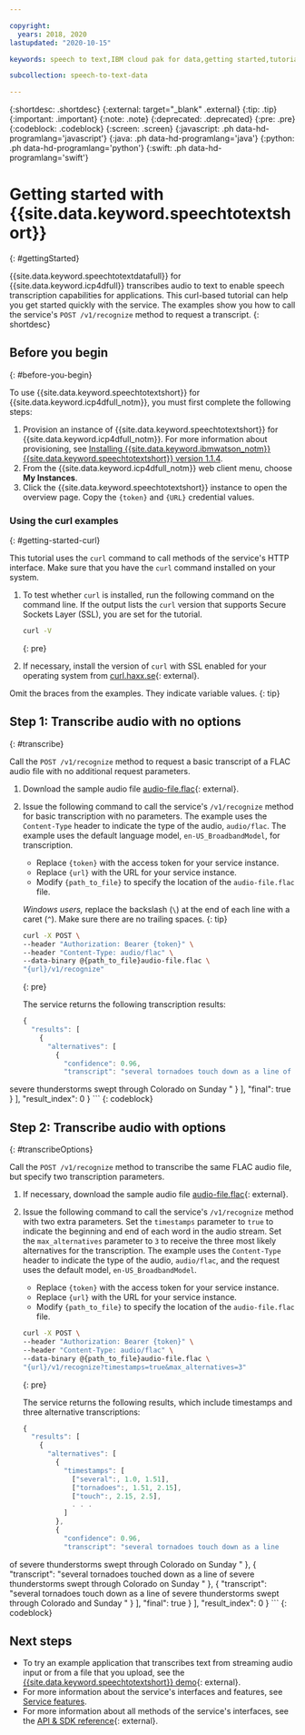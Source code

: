 ```yaml
---

copyright:
  years: 2018, 2020
lastupdated: "2020-10-15"

keywords: speech to text,IBM cloud pak for data,getting started,tutorial,transcribe audio,speech recognition

subcollection: speech-to-text-data

---
```


{:shortdesc: .shortdesc}
{:external: target="_blank" .external}
{:tip: .tip}
{:important: .important}
{:note: .note}
{:deprecated: .deprecated}
{:pre: .pre}
{:codeblock: .codeblock}
{:screen: .screen}
{:javascript: .ph data-hd-programlang='javascript'}
{:java: .ph data-hd-programlang='java'}
{:python: .ph data-hd-programlang='python'}
{:swift: .ph data-hd-programlang='swift'}

# Getting started with {{site.data.keyword.speechtotextshort}}
{: #gettingStarted}

{{site.data.keyword.speechtotextdatafull}} for {{site.data.keyword.icp4dfull}} transcribes audio to text to enable speech transcription capabilities for applications. This curl-based tutorial can help you get started quickly with the service. The examples show you how to call the service's `POST /v1/recognize` method to request a transcript.
{: shortdesc}

## Before you begin
{: #before-you-begin}

To use {{site.data.keyword.speechtotextshort}} for {{site.data.keyword.icp4dfull_notm}}, you must first complete the following steps:

1.  Provision an instance of {{site.data.keyword.speechtotextshort}} for {{site.data.keyword.icp4dfull_notm}}. For more information about provisioning, see [Installing {{site.data.keyword.ibmwatson_notm}} {{site.data.keyword.speechtotextshort}} version 1.1.4](/docs/speech-to-text-data?topic=speech-to-text-data-speech-install).
1.  From the {{site.data.keyword.icp4dfull_notm}} web client menu, choose **My Instances**.
1.  Click the {{site.data.keyword.speechtotextshort}} instance to open the overview page. Copy the `{token}` and `{URL}` credential values.

### Using the curl examples
{: #getting-started-curl}

This tutorial uses the `curl` command to call methods of the service's HTTP interface. Make sure that you have the `curl` command installed on your system.

1.  To test whether `curl` is installed, run the following command on the command line. If the output lists the `curl` version that supports Secure Sockets Layer (SSL), you are set for the tutorial.

    ```bash
    curl -V
    ```
    {: pre}

1.  If necessary, install the version of `curl` with SSL enabled for your operating system from [curl.haxx.se](https://curl.haxx.se/){: external}.

Omit the braces from the examples. They indicate variable values.
{: tip}

## Step 1: Transcribe audio with no options
{: #transcribe}

Call the `POST /v1/recognize` method to request a basic transcript of a FLAC audio file with no additional request parameters.

1.  Download the sample audio file [audio-file.flac](https://watson-developer-cloud.github.io/doc-tutorial-downloads/speech-to-text/audio-file.flac){: external}.
1.  Issue the following command to call the service's `/v1/recognize` method for basic transcription with no parameters. The example uses the `Content-Type` header to indicate the type of the audio, `audio/flac`. The example uses the default language model, `en-US_BroadbandModel`, for transcription.
    -   Replace `{token}` with the access token for your service instance.
    -   Replace `{url}` with the URL for your service instance.
    -   Modify `{path_to_file}` to specify the location of the `audio-file.flac` file.

    *Windows users,* replace the backslash (`\`) at the end of each line with a caret (`^`). Make sure there are no trailing spaces.
    {: tip}

    ```bash
    curl -X POST \
    --header "Authorization: Bearer {token}" \
    --header "Content-Type: audio/flac" \
    --data-binary @{path_to_file}audio-file.flac \
    "{url}/v1/recognize"
    ```
    {: pre}

    The service returns the following transcription results:

    ```javascript
    {
      "results": [
        {
          "alternatives": [
            {
              "confidence": 0.96,
              "transcript": "several tornadoes touch down as a line of
severe thunderstorms swept through Colorado on Sunday "
            }
          ],
          "final": true
        }
      ],
      "result_index": 0
    }
    ```
    {: codeblock}

## Step 2: Transcribe audio with options
{: #transcribeOptions}

Call the `POST /v1/recognize` method to transcribe the same FLAC audio file, but specify two transcription parameters.

1.  If necessary, download the sample audio file [audio-file.flac](https://watson-developer-cloud.github.io/doc-tutorial-downloads/speech-to-text/audio-file.flac){: external}.
1.  Issue the following command to call the service's `/v1/recognize` method with two extra parameters. Set the `timestamps` parameter to `true` to indicate the beginning and end of each word in the audio stream. Set the `max_alternatives` parameter to `3` to receive the three most likely alternatives for the transcription. The example uses the `Content-Type` header to indicate the type of the audio, `audio/flac`, and the request uses the default model, `en-US_BroadbandModel`.
    -   Replace `{token}` with the access token for your service instance.
    -   Replace `{url}` with the URL for your service instance.
    -   Modify `{path_to_file}` to specify the location of the `audio-file.flac` file.

    ```bash
    curl -X POST \
    --header "Authorization: Bearer {token}" \
    --header "Content-Type: audio/flac" \
    --data-binary @{path_to_file}audio-file.flac \
    "{url}/v1/recognize?timestamps=true&max_alternatives=3"
    ```
    {: pre}

    The service returns the following results, which include timestamps and three alternative transcriptions:

    ```javascript
    {
      "results": [
        {
          "alternatives": [
            {
              "timestamps": [
                ["several":, 1.0, 1.51],
                ["tornadoes":, 1.51, 2.15],
                ["touch":, 2.15, 2.5],
                . . .
              ]
            },
            {
              "confidence": 0.96,
              "transcript": "several tornadoes touch down as a line
of severe thunderstorms swept through Colorado on Sunday "
            },
            {
              "transcript": "several tornadoes touched down as a line
of severe thunderstorms swept through Colorado on Sunday "
            },
            {
              "transcript": "several tornadoes touch down as a line
of severe thunderstorms swept through Colorado and Sunday "
            }
          ],
          "final": true
        }
      ],
      "result_index": 0
    }
    ```
    {: codeblock}

## Next steps


-   To try an example application that transcribes text from streaming audio input or from a file that you upload, see the [{{site.data.keyword.speechtotextshort}} demo](https://speech-to-text-demo.ng.bluemix.net/){: external}.
-   For more information about the service's interfaces and features, see [Service features](/docs/speech-to-text-data?topic=speech-to-text-data-service-features).
-   For more information about all methods of the service's interfaces, see the [API & SDK reference](https://{DomainName}/apidocs/speech-to-text-data){: external}.
